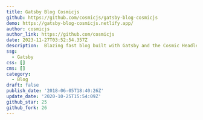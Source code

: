 ```yaml
---
title: Gatsby Blog Cosmicjs
github: https://github.com/cosmicjs/gatsby-blog-cosmicjs
demo: https://gatsby-blog-cosmicjs.netlify.app/
author: cosmicjs
author_link: https://github.com/cosmicjs
date: 2023-11-27T03:52:54.357Z
description: ️ Blazing fast blog built with Gatsby and the Cosmic Headless CMS
ssg:
  - Gatsby
css: []
cms: []
category:
  - Blog
draft: false
publish_date: '2018-06-05T18:40:26Z'
update_date: '2020-10-25T15:54:09Z'
github_star: 25
github_fork: 26
---
```

